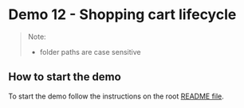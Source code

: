 # Demo 12 - Shopping cart lifecycle

> Note:
>
> - folder paths are case sensitive

## How to start the demo

To start the demo follow the instructions on the root [README file](/README.md#how-to-run-the-demos).
